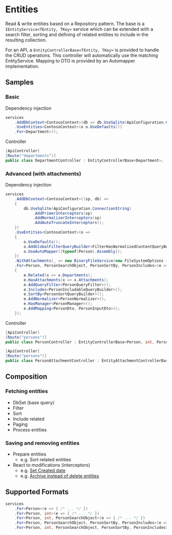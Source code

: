 # Entities

Read & write entities based on a Repository pattern.
The base is a ```IEntityService<TEntity, TKey>``` service which can be extended with a search filter, sorting and defining of related entities to include in the resulting collection.

For an API, a ```EntityControllerBase<TEntity, TKey>``` is provided to handle the CRUD operations. This controller will automatically use the matching EntityService. Mapping to DTO is provided by an Automapper implementation.

## Samples

### Basic

Dependency injection

```csharp
services
    .AddDbContext<ContosoContext>(db => db.UseSqlite(ApiConfiguration.ConnectionString))
    .UseEntities<ContosoContext>(o o.UseDefaults())
    .For<Department>();
```

Controller

```csharp
[ApiController]
[Route("departments")]
public class DepartmentController : EntityControllerBase<Department>;
```

### Advanced (with attachments)

Dependency injection

```csharp
services
    .AddDbContext<ContosoContext>((sp, db) =>
    {
        db.UseSqlite(ApiConfiguration.ConnectionString)
            .AddPrimerInterceptors(sp)
            .AddNormalizerInterceptors(sp)
            .AddAutoTruncateInterceptors();
    })
    .UseEntities<ContosoContext>(o =>
    {
        o.UseDefaults();
        o.AddGlobalFilterQueryBuilder<FilterHasNormalizedContentQueryBuilder>();
        o.UseAutoMapper([typeof(Person).Assembly]);
    })
    .WithAttachments(_ => new BinaryFileService(new FileSystemOptions { RootFolder = ApiConfiguration.AttachmentsDirectory }))
    .For<Person, PersonSearchObject, PersonSortBy, PersonIncludes>(e =>
    {
        e.Related(x => x.Departments);
        e.HasAttachments(x => x.Attachments);
        e.AddQueryFilter<PersonQueryFilter>();
        e.Includes<PersonIncludableQueryBuilder>();
        e.SortBy<PersonSortQueryBuilder>();
        e.AddNormalizer<PersonNormalizer>();
        e.HasManager<PersonManager>();
        e.AddMapping<PersonDto, PersonInputDto>();
    });
```

Controller

```csharp
[ApiController]
[Route("persons")]
public class PersonController : EntityControllerBase<Person, int, PersonSearchObject, PersonSortBy, PersonIncludes, PersonDto, PersonInputDto>;

[ApiController]
[Route("persons")]
public class PersonAttachmentController : EntityAttachmentControllerBase<PersonAttachment>;
```

## Composition

### Fetching entities

- DbSet (base query)
- Filter
- Sort
- Include related
- Paging
- Process entities

### Saving and removing entities

- Prepare entities
    - e.g. Sort related entities
- React to modifications (interceptors)
    - e.g. [Set Created date](../Entities.EFcore/Primers/HasCreatedDbPrimer.cs)
    - e.g. [Archive instead of delete entities](../Entities.EFcore/Primers/ArchivablePrimer.cs)

## Supported Formats

```csharp
services
    .For<Person>(e => { /* ... */ })
    .For<Person, int>(e => { /* ... */ })
    .For<Person, int, PersonSearchObject>(e => { /* ... */ })
    .For<Person, PersonSearchObject, PersonSortBy, PersonIncludes>(e => { /* ... */ })
    .For<Person, int, PersonSearchObject, PersonSortBy, PersonIncludes>(e => { /* ... */ });
```
